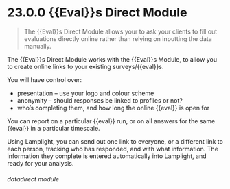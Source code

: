 # 23.0.0    {{Eval}}s Direct Module

> The {{Eval}}s Direct Module allows your to ask your clients to fill out evaluations directly online rather than relying on inputting the data manually. 

The {{Eval}}s Direct Module works with the {{Eval}}s Module, to allow you to create online links to your existing surveys/{{eval}}s.

You will have control over:

- presentation – use your logo and colour scheme
- anonymity – should responses be linked to profiles or not?
- who’s completing them, and how long the online {{eval}} is open for


You can report on a particular {{eval}} run, or on all answers for the same {{eval}} in a particular timescale.


Using Lamplight, you can send out one link to everyone, or a different link to each person, tracking who has responded, and with what information.  The information they complete is entered automatically into Lamplight, and ready for your analysis.


###### datadirect module

